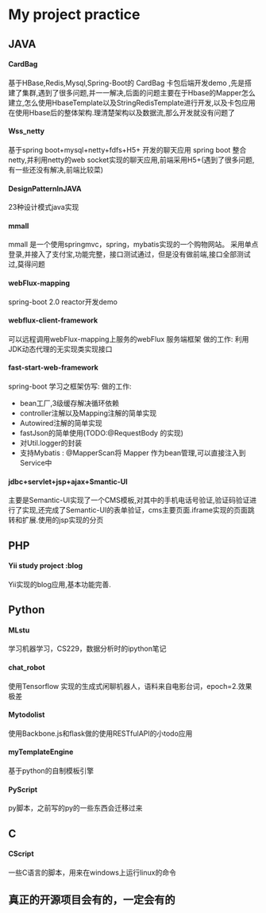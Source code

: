 
# My project practice

## JAVA

#### CardBag

基于HBase,Redis,Mysql,Spring-Boot的 CardBag 卡包后端开发demo
,先是搭建了集群,遇到了很多问题,并一一解决,后面的问题主要在于Hbase的Mapper怎么建立,怎么使用HbaseTemplate以及StringRedisTemplate进行开发,以及卡包应用在使用Hbase后的整体架构.理清楚架构以及数据流,那么开发就没有问题了

#### Wss_netty
基于spring boot+mysql+netty+fdfs+H5+ 开发的聊天应用
spring boot 整合netty,并利用netty的web socket实现的聊天应用,前端采用H5+(遇到了很多问题,有一些还没有解决,前端比较菜)

#### DesignPatternInJAVA
23种设计模式java实现

#### mmall
mmall 是一个使用springmvc，spring，mybatis实现的一个购物网站。
采用单点登录,并接入了支付宝,功能完整，接口测试通过，但是没有做前端,接口全部测试过,莫得问题

#### webFlux-mapping
spring-boot 2.0 reactor开发demo

#### webflux-client-framework
可以远程调用webFlux-mapping上服务的webFlux 服务端框架
做的工作:
利用JDK动态代理的无实现类实现接口

#### fast-start-web-framework
spring-boot 学习之框架仿写:
做的工作:

- bean工厂,3级缓存解决循环依赖
- controller注解以及Mapping注解的简单实现
- Autowired注解的简单实现
- fastJson的简单使用(TODO:@RequestBody 的实现)
- 对Util.logger的封装
- 支持Mybatis : @MapperScan将 Mapper 作为bean管理,可以直接注入到Service中

####  jdbc+servlet+jsp+ajax+Smantic-UI
主要是Semantic-UI实现了一个CMS模板,对其中的手机电话号验证,验证码验证进行了实现,还完成了Semantic-UI的表单验证，cms主要页面.iframe实现的页面跳转和扩展.使用的jsp实现的分页

## PHP

#### Yii study project :blog
Yii实现的blog应用,基本功能完善.


## Python

#### MLstu
学习机器学习，CS229，数据分析时的ipython笔记

#### chat_robot
使用Tensorflow 实现的生成式闲聊机器人，语料来自电影台词，epoch=2.效果极差

#### Mytodolist
使用Backbone.js和flask做的使用RESTfulAPI的小todo应用

#### myTemplateEngine
基于python的自制模板引擎

#### PyScript
py脚本，之前写的py的一些东西会迁移过来

## C

#### CScript
一些C语言的脚本，用来在windows上运行linux的命令


## 真正的开源项目会有的，一定会有的

